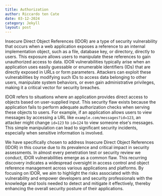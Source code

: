 ```yaml
---
title: Authorization
author: Riccardo ten Cate
date: 03-12-2024
category: Jekyll
layout: post
---
```

Insecure Direct Object References (IDOR) are a type of security vulnerability that occurs when a web application exposes a reference to an internal implementation object, such as a file, database key, or directory, directly to users. This exposure allows users to manipulate these references to gain unauthorized access to data. IDOR vulnerabilities typically arise when an application uses easily guessable or enumerable identifiers (IDs) that are directly exposed in URLs or form parameters. Attackers can exploit these vulnerabilities by modifying such IDs to access data belonging to other users, manipulate system behaviors, or even gain administrative privileges, making it a critical vector for security breaches.

IDOR refers to situations where an application provides direct access to objects based on user-supplied input. This security flaw exists because the application fails to perform adequate authorization checks when serving these objects to users. For example, if an application allows users to view messages by accessing a URL like `example.com/messages?id=123`, an attacker might change `id=123` to `id=124` to view someone else's messages. This simple manipulation can lead to significant security incidents, especially when sensitive information is involved.

We have specifically chosen to address Insecure Direct Object References (IDOR) in this course due to its prevalence and critical impact in security assessments. In almost every penetration test or security review we conduct, IDOR vulnerabilities emerge as a common flaw. This recurring discovery indicates a widespread oversight in access control and object reference management across various applications and platforms. By focusing on IDOR, we aim to highlight the risks associated with this vulnerability and empower developers and security professionals with the knowledge and tools needed to detect and mitigate it effectively, thereby enhancing the overall security posture of their applications.